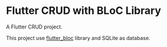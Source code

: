 # Flutter CRUD with BLoC Library

A Flutter CRUD project.

This project use [flutter_bloc](https://pub.dev/packages/flutter_bloc) library and SQLite as database.